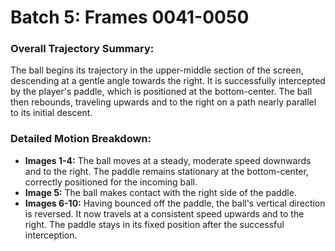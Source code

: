 # Batch 5: Frames 0041-0050

### Overall Trajectory Summary:
The ball begins its trajectory in the upper-middle section of the screen, descending at a gentle angle towards the right. It is successfully intercepted by the player's paddle, which is positioned at the bottom-center. The ball then rebounds, traveling upwards and to the right on a path nearly parallel to its initial descent.

### Detailed Motion Breakdown:
*   **Images 1-4:** The ball moves at a steady, moderate speed downwards and to the right. The paddle remains stationary at the bottom-center, correctly positioned for the incoming ball.
*   **Image 5:** The ball makes contact with the right side of the paddle.
*   **Images 6-10:** Having bounced off the paddle, the ball's vertical direction is reversed. It now travels at a consistent speed upwards and to the right. The paddle stays in its fixed position after the successful interception.
